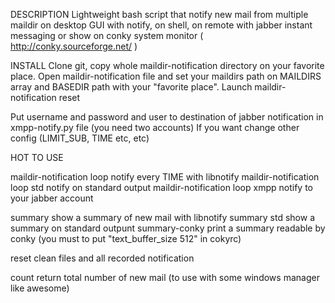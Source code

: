 DESCRIPTION
Lightweight bash script that notify new mail from multiple maildir on desktop GUI with notify, on shell, on remote with jabber instant messaging or show on conky  system monitor ( http://conky.sourceforge.net/ )

INSTALL
Clone git, copy whole maildir-notification directory on your favorite place.
Open maildir-notification file and set your maildirs path on MAILDIRS array and BASEDIR path with your "favorite place".
Launch maildir-notification reset

Put username and password and user to destination of jabber notification in xmpp-notify.py file (you need two accounts)
If you want change other config (LIMIT_SUB, TIME etc, etc)

HOT TO USE

maildir-notification loop		notify every TIME with libnotify
maildir-notification loop std		notify on standard output
maildir-notification loop xmpp		notify to your jabber account

summary		     	  		show a summary of new mail with libnotify
summary std				show a summary on standard outpunt
summary-conky 				print a summary readable by conky (you must to put "text_buffer_size 512" in cokyrc)

reset					clean files and all recorded notification

count 					return total number of new mail (to use with some windows manager like awesome)

